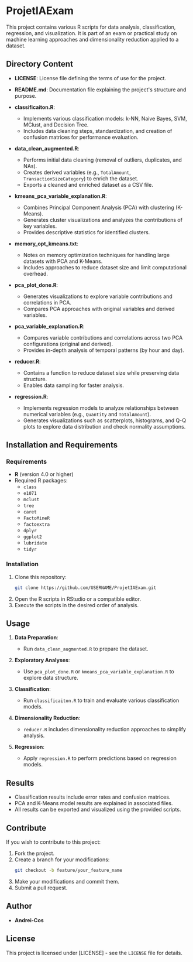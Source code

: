 # ProjetIAExam

This project contains various R scripts for data analysis, classification, regression, and visualization. It is part of an exam or practical study on machine learning approaches and dimensionality reduction applied to a dataset.

## Directory Content

- **LICENSE**: License file defining the terms of use for the project.

- **README.md**: Documentation file explaining the project's structure and purpose.

- **classificaiton.R**:
  - Implements various classification models: k-NN, Naive Bayes, SVM, MClust, and Decision Tree.
  - Includes data cleaning steps, standardization, and creation of confusion matrices for performance evaluation.

- **data_clean_augmented.R**:
  - Performs initial data cleaning (removal of outliers, duplicates, and NAs).
  - Creates derived variables (e.g., `TotalAmount`, `TransactionSizeCategory`) to enrich the dataset.
  - Exports a cleaned and enriched dataset as a CSV file.

- **kmeans_pca_variable_explanation.R**:
  - Combines Principal Component Analysis (PCA) with clustering (K-Means).
  - Generates cluster visualizations and analyzes the contributions of key variables.
  - Provides descriptive statistics for identified clusters.

- **memory_opt_kmeans.txt**:
  - Notes on memory optimization techniques for handling large datasets with PCA and K-Means.
  - Includes approaches to reduce dataset size and limit computational overhead.

- **pca_plot_done.R**:
  - Generates visualizations to explore variable contributions and correlations in PCA.
  - Compares PCA approaches with original variables and derived variables.

- **pca_variable_explanation.R**:
  - Compares variable contributions and correlations across two PCA configurations (original and derived).
  - Provides in-depth analysis of temporal patterns (by hour and day).

- **reducer.R**:
  - Contains a function to reduce dataset size while preserving data structure.
  - Enables data sampling for faster analysis.

- **regression.R**:
  - Implements regression models to analyze relationships between numerical variables (e.g., `Quantity` and `TotalAmount`).
  - Generates visualizations such as scatterplots, histograms, and Q-Q plots to explore data distribution and check normality assumptions.

## Installation and Requirements

### Requirements
- **R** (version 4.0 or higher)
- Required R packages:
  - `class`
  - `e1071`
  - `mclust`
  - `tree`
  - `caret`
  - `FactoMineR`
  - `factoextra`
  - `dplyr`
  - `ggplot2`
  - `lubridate`
  - `tidyr`

### Installation
1. Clone this repository:
   ```bash
   git clone https://github.com/USERNAME/ProjetIAExam.git
   ```
2. Open the R scripts in RStudio or a compatible editor.
3. Execute the scripts in the desired order of analysis.

## Usage

1. **Data Preparation**:
   - Run `data_clean_augmented.R` to prepare the dataset.

2. **Exploratory Analyses**:
   - Use `pca_plot_done.R` or `kmeans_pca_variable_explanation.R` to explore data structure.

3. **Classification**:
   - Run `classificaiton.R` to train and evaluate various classification models.

4. **Dimensionality Reduction**:
   - `reducer.R` includes dimensionality reduction approaches to simplify analysis.

5. **Regression**:
   - Apply `regression.R` to perform predictions based on regression models.

## Results
- Classification results include error rates and confusion matrices.
- PCA and K-Means model results are explained in associated files.
- All results can be exported and visualized using the provided scripts.

## Contribute
If you wish to contribute to this project:
1. Fork the project.
2. Create a branch for your modifications:
   ```bash
   git checkout -b feature/your_feature_name
   ```
3. Make your modifications and commit them.
4. Submit a pull request.

## Author
- **Andrei-Cos**

## License
This project is licensed under [LICENSE] - see the `LICENSE` file for details.
